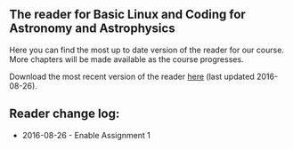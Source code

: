 ## The reader for Basic Linux and Coding for Astronomy and Astrophysics
Here you can find the most up to date version of the reader for our course.
More chapters will be made available as the course progresses.

Download the most recent version of the reader [here](20160826-astroprog.pdf) (last updated 2016-08-26).

## Reader change log:
* 2016-08-26 - Enable Assignment 1
